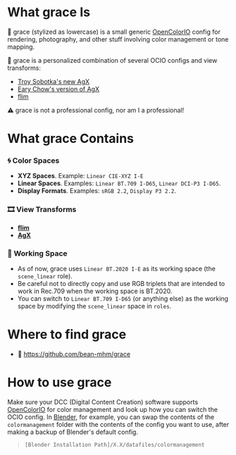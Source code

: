 # What grace Is

🔮 grace (stylized as lowercase) is a small generic [OpenColorIO](https://opencolorio.org/) config for rendering, photography, and other stuff involving color management or tone mapping.

🧪 grace is a personalized combination of several OCIO configs and view transforms:
- [Troy Sobotka's new AgX](https://github.com/sobotka/SB2383-Configuration-Generation)
- [Eary Chow's version of AgX](https://github.com/EaryChow/AgX/releases/tag/v11.9)
- [flim](https://github.com/bean-mhm/flim)

⚠️ grace is not a professional config, nor am I a professional!

# What grace Contains

### 🌀 Color Spaces
- **XYZ Spaces**. Example: `Linear CIE-XYZ I-E`
- **Linear Spaces**. Examples: `Linear BT.709 I-D65`, `Linear DCI-P3 I-D65`.
- **Display Formats**. Examples: `sRGB 2.2`, `Display P3 2.2`.

### 🎞️ View Transforms
- [**flim**](https://github.com/bean-mhm/flim)
- [**AgX**](https://github.com/sobotka/SB2383-Configuration-Generation)

### 🧫 Working Space
- As of now, grace uses `Linear BT.2020 I-E` as its working space (the `scene_linear` role).
- Be careful not to directly copy and use RGB triplets that are intended to work in Rec.709 when the working space is BT.2020.
- You can switch to `Linear BT.709 I-D65` (or anything else) as the working space by modifying the `scene_linear` space in `roles`.

# Where to find grace
- 🔗 https://github.com/bean-mhm/grace

# How to use grace

Make sure your DCC (Digital Content Creation) software supports [OpenColorIO](https://opencolorio.org/) for color management
and look up how you can switch the OCIO config. In [Blender](https://www.blender.org/), for example, you can swap the contents of the `colormanagement` folder with the contents of the config you want to use, after making a backup of Blender's default config.

> `[Blender Installation Path]/X.X/datafiles/colormanagement`
